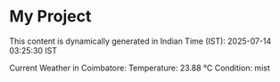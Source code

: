 # My Project

This content is dynamically generated in Indian Time (IST): 2025-07-14 03:25:30 IST


Current Weather in Coimbatore:
Temperature: 23.88 °C
Condition: mist
